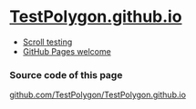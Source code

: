 # [TestPolygon.github.io](https://TestPolygon.github.io)


- [Scroll testing](https://github.com/TestPolygon/scroll)
- [GitHub Pages welcome](https://github.com/TestPolygon/welcome)


### Source code of this page
[github.com/TestPolygon/TestPolygon.github.io](https://github.com/TestPolygon/TestPolygon.github.io)
